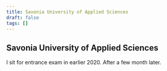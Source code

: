 ```yaml
---
title: Savonia University of Applied Sciences
draft: false
tags: []
---
```



## Savonia University of Applied Sciences

I sit for entrance exam in earlier 2020. After a few month later.
